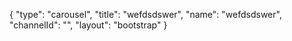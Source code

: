 {
    "type": "carousel",
    "title": "wefdsdswer",
    "name": "wefdsdswer",
    "channelId": "",
    "layout": "bootstrap"
}